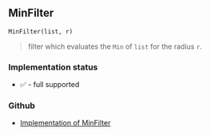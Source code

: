 ## MinFilter

```
MinFilter(list, r)
```

> filter which evaluates the `Min` of `list` for the radius `r`. 
  






### Implementation status

* &#x2705; - full supported

### Github

* [Implementation of MinFilter](https://github.com/axkr/symja_android_library/blob/master/symja_android_library/matheclipse-core/src/main/java/org/matheclipse/core/builtin/FilterFunctions.java#L29) 
